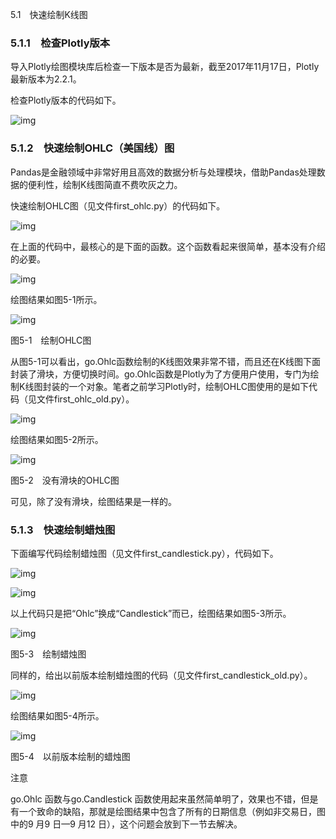 5.1　快速绘制K线图

### 5.1.1　检查Plotly版本

导入Plotly绘图模块库后检查一下版本是否为最新，截至2017年11月17日，Plotly最新版本为2.2.1。

检查Plotly版本的代码如下。

![img](https://cdn.nlark.com/yuque/0/2022/jpeg/21473765/1644303491512-0b5dd42a-0328-4dc5-adc9-1629bef96e32.jpeg)

### 5.1.2　快速绘制OHLC（美国线）图

Pandas是金融领域中非常好用且高效的数据分析与处理模块，借助Pandas处理数据的便利性，绘制K线图简直不费吹灰之力。

快速绘制OHLC图（见文件first_ohlc.py）的代码如下。

![img](https://cdn.nlark.com/yuque/0/2022/jpeg/21473765/1644303492112-f778a83c-98dc-466c-9e03-646442745296.jpeg)

在上面的代码中，最核心的是下面的函数。这个函数看起来很简单，基本没有介绍的必要。

![img](https://cdn.nlark.com/yuque/0/2022/jpeg/21473765/1644303492696-0fe14c8d-efff-43f0-9f9e-0983ff0c3ba7.jpeg)

绘图结果如图5-1所示。

![img](https://cdn.nlark.com/yuque/0/2022/jpeg/21473765/1644303493260-f8416a0e-ac34-441d-b553-6bde00bdbe79.jpeg)

图5-1　绘制OHLC图

从图5-1可以看出，go.Ohlc函数绘制的K线图效果非常不错，而且还在K线图下面封装了滑块，方便切换时间。go.Ohlc函数是Plotly为了方便用户使用，专门为绘制K线图封装的一个对象。笔者之前学习Plotly时，绘制OHLC图使用的是如下代码（见文件first_ohlc_old.py）。

![img](https://cdn.nlark.com/yuque/0/2022/jpeg/21473765/1644303493802-45a04db0-d0a5-4089-842c-a758bed7ad50.jpeg)

绘图结果如图5-2所示。

![img](https://cdn.nlark.com/yuque/0/2022/jpeg/21473765/1644303494352-91e780fc-85ab-4d15-b0d0-8b19f5f6a30a.jpeg)

图5-2　没有滑块的OHLC图

可见，除了没有滑块，绘图结果是一样的。

### 5.1.3　快速绘制蜡烛图

下面编写代码绘制蜡烛图（见文件first_candlestick.py），代码如下。

![img](https://cdn.nlark.com/yuque/0/2022/jpeg/21473765/1644303494848-2a1e754f-9dcc-43a2-b831-d5e9053a30c9.jpeg)

![img](https://cdn.nlark.com/yuque/0/2022/jpeg/21473765/1644303495337-4075beea-65ab-4ddb-b208-b1a8367c24ec.jpeg)

以上代码只是把“Ohlc”换成“Candlestick”而已，绘图结果如图5-3所示。

![img](https://cdn.nlark.com/yuque/0/2022/jpeg/21473765/1644303495838-2615014c-3ac7-4700-bfd5-03082ae538d2.jpeg)

图5-3　绘制蜡烛图

同样的，给出以前版本绘制蜡烛图的代码（见文件first_candlestick_old.py）。

![img](https://cdn.nlark.com/yuque/0/2022/jpeg/21473765/1644303496335-e3c0da59-0c8a-40d3-886e-77ea3cdbbd83.jpeg)

绘图结果如图5-4所示。

![img](https://cdn.nlark.com/yuque/0/2022/jpeg/21473765/1644303496881-bdd9d84d-43a2-4be1-acbb-a09b508cb780.jpeg)

图5-4　以前版本绘制的蜡烛图

注意

go.Ohlc 函数与go.Candlestick 函数使用起来虽然简单明了，效果也不错，但是有一个致命的缺陷，那就是绘图结果中包含了所有的日期信息（例如非交易日，图中的9 月9 日—9 月12 日），这个问题会放到下一节去解决。
